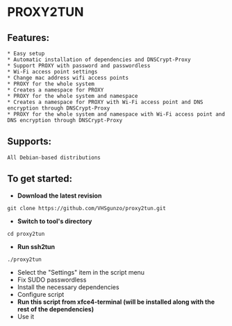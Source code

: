# PROXY2TUN

## Features:
```
* Easy setup
* Automatic installation of dependencies and DNSCrypt-Proxy
* Support PROXY with password and passwordless
* Wi-Fi access point settings
* Сhange mac address wifi access points
* PROXY for the whole system
* Creates a namespace for PROXY
* PROXY for the whole system and namespace
* Creates a namespace for PROXY with Wi-Fi access point and DNS encryption through DNSCrypt-Proxy
* PROXY for the whole system and namespace with Wi-Fi access point and DNS encryption through DNSCrypt-Proxy
```
## Supports:
```
All Debian-based distributions
```
## To get started:
* **Download the latest revision**
```
git clone https://github.com/VHSgunzo/proxy2tun.git
```
* **Switch to tool's directory**
```
cd proxy2tun
```
* **Run ssh2tun**
```
./proxy2tun
```
* Select the "Settings" item in the script menu
* Fix SUDO passwordless
* Install the necessary dependencies
* Configure script
* **Run this script from xfce4-terminal (will be installed along with the rest of the dependencies)**
* Use it
